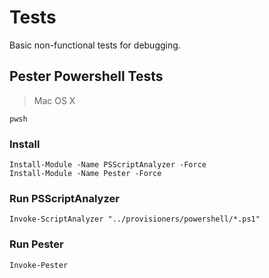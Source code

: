 
# Tests

Basic non-functional tests for debugging.

## Pester Powershell Tests

> Mac OS X

~~~
pwsh
~~~

### Install

~~~
Install-Module -Name PSScriptAnalyzer -Force
Install-Module -Name Pester -Force
~~~

### Run PSScriptAnalyzer

~~~
Invoke-ScriptAnalyzer "../provisioners/powershell/*.ps1"
~~~

### Run Pester

~~~
Invoke-Pester
~~~
